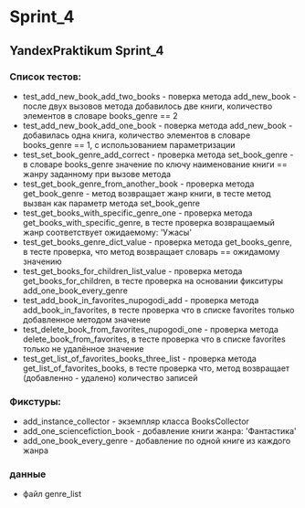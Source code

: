 # Sprint_4

## YandexPraktikum Sprint_4

### Список тестов:

- test_add_new_book_add_two_books - поверка метода add_new_book - после двух вызовов метода добавилось две книги, количество элементов в словаре books_genre == 2
- test_add_new_book_add_one_book - поверка метода add_new_book - добавилась одна книга, количество элементов в словаре books_genre == 1, с использованием параметризации
- test_set_book_genre_add_correct - проверка метода set_book_genre - в словаре books_genre значение по ключу наименование книги == жанру заданному при вызове метода
- test_get_book_genre_from_another_book - проверка метода get_book_genre - метод возвращает жанр книги, в тесте метод вызван как параметр метода set_book_genre
- test_get_books_with_specific_genre_one - проверка метода get_books_with_specific_genre, в тесте проверка возвращаемый жанр соответствует ожидаемому: 'Ужасы'
- test_get_books_genre_dict_value - проверка метода get_books_genre, в тесте проверка, что метод возвращает словарь == ожидамому значению
- test_get_books_for_children_list_value - проверка метода get_books_for_children, в тесте проверка на основании фикситуры add_one_book_every_genre
- test_add_book_in_favorites_nupogodi_add - проверка метода add_book_in_favorites, в тесте проверка что в списке favorites только добавленное методом значение
- test_delete_book_from_favorites_nupogodi_one - проверка метода delete_book_from_favorites, в тесте проверка что в списке favorites только не удалённое значение
- test_get_list_of_favorites_books_three_list - проверка метода get_list_of_favorites_books, в тесте проверка что, метод возвращает (добавленно - удалено) количество записей

### Фикстуры:

- add_instance_collector - экземпляр класса BooksCollector
- add_one_sciencefiction_book - добавление книги жанра: 'Фантастика'
- add_one_book_every_genre - добавление по одной книге из каждого жанра

### данные

- файл genre_list

